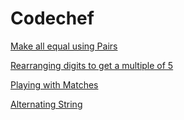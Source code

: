 # Codechef
[Make all equal using Pairs](https://www.codechef.com/problems/PAIREQ)

[Rearranging digits to get a multiple of 5](https://www.codechef.com/problems/DIGARR?tab=statement)

[Playing with Matches](https://www.codechef.com/problems/MATCHES?tab=statement)

[Alternating String](https://www.codechef.com/problems/ALTSTR?tab=statement)
